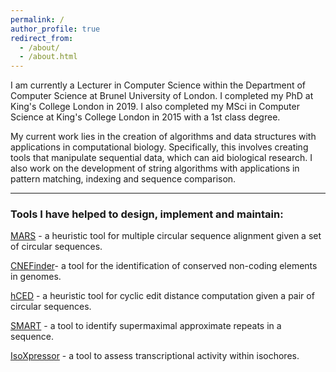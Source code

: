 ```yaml
---
permalink: /
author_profile: true
redirect_from: 
  - /about/
  - /about.html
---
```


I am currently a Lecturer in Computer Science within the Department of Computer Science at Brunel University of London. I completed my PhD at King's College London in 2019. I also completed my MSci in Computer Science at King's College London in 2015 with a 1st class degree.

My current work lies in the creation of algorithms and data structures with applications in computational biology. Specifically, this involves creating tools that manipulate sequential data, which can aid biological research. I also work on the development of string algorithms with applications in pattern matching, indexing and sequence comparison.

***
### Tools I have helped to design, implement and maintain:
[MARS](https://github.com/lorrainea/mars) - a heuristic tool for multiple circular sequence alignment given a set of circular sequences.

[CNEFinder](https://github.com/lorrainea/CNEFinder)- a tool for the identification of conserved non-coding elements in genomes.

[hCED](https://github.com/lorrainea/hCED) - a heuristic tool for cyclic edit distance computation given a pair of circular sequences.

[SMART](https://github.com/lorrainea/smart) - a tool to identify supermaximal approximate repeats in a sequence.

[IsoXpressor](https://github.com/lorrainea/IsoXpressor) - a tool to assess transcriptional activity within isochores.
